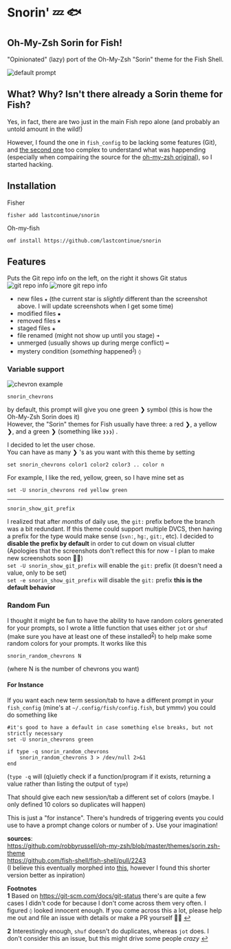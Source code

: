 # Snorin' 💤 🐟
## Oh-My-Zsh Sorin for Fish!
"Opinionated" (lazy) port of the Oh-My-Zsh "Sorin" theme for the Fish Shell. 

![default prompt](https://raw.githubusercontent.com/LastContinue/snorin/assets/default.png)

## What? Why? Isn't there already a Sorin theme for Fish?
Yes, in fact, there are two just in the main Fish repo alone (and probably an untold amount in the wild!) 

However, I found the one in `fish_config` to be lacking some features (Git), and [the second one](https://github.com/fish-shell/fish-shell/blob/988283c7177d8496f18c1fea1a1007aa8d45d984/share/tools/web_config/sample_prompts/sorin.fish) too complex to understand what was happending (especially when compairing the source for the [oh-my-zsh original](https://github.com/robbyrussell/oh-my-zsh/blob/master/themes/sorin.zsh-theme)), so I started hacking.

## Installation

Fisher
```
fisher add lastcontinue/snorin
```

Oh-my-fish
```
omf install https://github.com/lastcontinue/snorin
```

## Features
Puts the Git repo info on the left, on the right it shows Git status
![git repo info](https://raw.githubusercontent.com/LastContinue/snorin/assets/git_stuff1.png)
![more git repo info](https://raw.githubusercontent.com/LastContinue/snorin/assets/git_stuff2.png)

* new files `★` (the current star is _slightly_ different than the screenshot above. I will update screenshots when I get some time)
* modified files `✹`
* removed files `✖`
* staged files `✚`
* file renamed (might not show up until you stage) `➜` 
* unmerged (usually shows up during merge conflict) `═`
* mystery condition (_something_ happened<sup id="a1">[1](#f1)</sup>) `◊`  

### Variable support  
![chevron example](https://raw.githubusercontent.com/LastContinue/snorin/assets/chevrons.png)

`snorin_chevrons`  

by default, this prompt will give you one green ❯ symbol (this is how the Oh-My-Zsh Sorin does it)  
However, the "Sorin" themes for Fish usually have three: a red ❯, a yellow ❯, and a green ❯ (something like `❯❯❯`) .  

I decided to let the user chose.  
You can have as many ❯ 's as you want with this theme by setting  

`set snorin_chevrons color1 color2 color3 .. color n`  

For example, I like the red, yellow, green, so I have mine set as  

`set -U snorin_chevrons red yellow green`

---
`snorin_show_git_prefix`

I realized that after _months_ of daily use, the `git:` prefix before the branch was a bit redundant. If this theme could support multiple DVCS, then having a prefix for the type would make sense (`svn:`, `hg:`, `git:`, etc).  I decided to **disable the prefix by default** in order to cut down on visual clutter (Apologies that the screenshots don't reflect this for now - I plan to make new screenshots soon 🙇‍♂️)  
`set -U snorin_show_git_prefix` will enable the `git:` prefix (it doesn't need a value, only to be set)  
`set -e snorin_show_git_prefix` will disable the `git:` prefix **this is the default behavior**

### Random Fun
I thought it might be fun to have the ability to have random colors generated for your prompts, so I wrote a little function that uses 
either `jot` or `shuf` (make sure you have at least one of these installed<sup id="a2">[2](#f2)</sup>) to help make some random colors for your prompts. It works like 
this  
```
snorin_random_chevrons N
```
(where N is the number of chevrons you want)

#### For Instance
If you want each new term session/tab to have a different prompt in your `fish_config` (mine's at `~/.config/fish/config.fish`, but ymmv) you could do something like  
```
#it's good to have a default in case something else breaks, but not strictly necessary
set -U snorin_chevrons green

if type -q snorin_random_chevrons
    snorin_random_chevrons 3 > /dev/null 2>&1
end
```  
(`type -q` will (q)uietly check if a function/program if it exists, returning a value rather than listing the output of `type`)

That should give each new session/tab a different set of colors (maybe. I only defined 10 colors so duplicates will happen)

This is just a "for instance". There's hundreds of triggering events you could use to have a prompt
change colors or number of `❯`. Use your imagination!

**sources**:  
https://github.com/robbyrussell/oh-my-zsh/blob/master/themes/sorin.zsh-theme  
https://github.com/fish-shell/fish-shell/pull/2243  
(I believe this eventually morphed into [this](https://github.com/fish-shell/fish-shell/blob/988283c7177d8496f18c1fea1a1007aa8d45d984/share/tools/web_config/sample_prompts/sorin.fish), however I found this shorter version better as inpiration)

**Footnotes**  
<b id="f1">1</b> Based on https://git-scm.com/docs/git-status there's are quite a few cases I didn't code for because I don't come across them very often. I figured `◊` looked innocent enough. If you come across this a lot, please help me out and file an issue with details or make a PR yourself 🙇‍♂️ [↩](#a1)

<b id="f2">2</b> Interestingly enough, `shuf` doesn't do duplicates, whereas `jot` does. I don't consider this an issue, but this might drive some people _crazy_ [↩](#a2)
